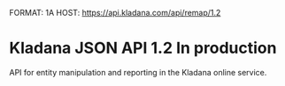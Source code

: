 FORMAT: 1A
HOST: https://api.kladana.com/api/remap/1.2


# Kladana JSON API 1.2 In production

API for entity manipulation and reporting in the Kladana online service.
